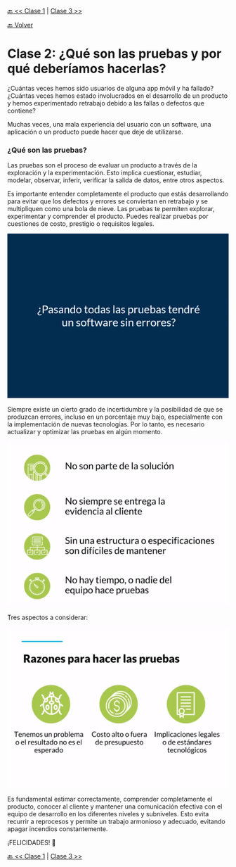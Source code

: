 [🔙 << Clase 1](../01_Class_Introduction/01_Introduction.md) | [Clase 3 >>](../03_Class/03_Class.md)

[🔙 Volver](../README.md)

# Clase 2: ¿Qué son las pruebas y por qué deberíamos hacerlas?

¿Cuántas veces hemos sido usuarios de alguna app móvil y ha fallado? ¿Cuántas veces hemos estado involucrados en el desarrollo de un producto y hemos experimentado retrabajo debido a las fallas o defectos que contiene?

Muchas veces, una mala experiencia del usuario con un software, una aplicación o un producto puede hacer que deje de utilizarse.

### ¿Qué son las pruebas?

Las pruebas son el proceso de evaluar un producto a través de la exploración y la experimentación. Esto implica cuestionar, estudiar, modelar, observar, inferir, verificar la salida de datos, entre otros aspectos.

Es importante entender completamente el producto que estás desarrollando para evitar que los defectos y errores se conviertan en retrabajo y se multipliquen como una bola de nieve. Las pruebas te permiten explorar, experimentar y comprender el producto. Puedes realizar pruebas por cuestiones de costo, prestigio o requisitos legales.

![assets/img1.png](../assets/img1.png)

Siempre existe un cierto grado de incertidumbre y la posibilidad de que se produzcan errores, incluso en un porcentaje muy bajo, especialmente con la implementación de nuevas tecnologías. Por lo tanto, es necesario actualizar y optimizar las pruebas en algún momento.

![assets/img2.png](../assets/img2.png)

Tres aspectos a considerar:

![assets/img3.png](../assets/img3.png)

Es fundamental estimar correctamente, comprender completamente el producto, conocer al cliente y mantener una comunicación efectiva con el equipo de desarrollo en los diferentes niveles y subniveles. Esto evita recurrir a reprocesos y permite un trabajo armonioso y adecuado, evitando apagar incendios constantemente.

¡FELICIDADES! 🎉

[🔙 << Clase 1](../01_Class_Introduction/01_Introduction.md) | [Clase 3 >>](../03_Class/03_Class.md)
